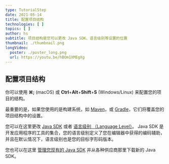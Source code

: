 ```yaml
---
type: TutorialStep
date: 2021-05-14
title: 配置项目结构
technologies: [ ]
topics: [ ]
author: hs
subtitle: 项目结构是您可以更改 Java SDK、语言级别等设置的位置
thumbnail: ./thumbnail.png
longVideo:
  poster: ./poster_long.png
  url: https://youtu.be/hBOm1XMEgXg
---
```


## 配置项目结构
你可以使用 **⌘;** (macOS) 或 **Ctrl**+**Alt**+**Shift**+**S** (Windows/Linux) 来配置您的项目的结构。

最重要的是，如果您使用的是构建系统，如 [Maven](https://maven.apache.org/)，或 [Gradle](https://gradle.org/)，它们将覆盖您的项目结构中的设置。

您可以在这里更改 [Java SDK](https://www.jetbrains.com/help/idea/project-settings-and-structure.html?keymap=primary_windows#project-sdk) 或者 [语言级别 （Language Level）](https://www.jetbrains.com/help/idea/project-settings-and-structure.html?keymap=primary_windows#language-level)。 Java SDK 是开发应用程序的工具的集合，您的语言级别定义了您在编辑器中获得的编码辅助，并且在默认情况下，语言级别也是您的目标字形码版本。

您也可以在这里 [管理您现有的 Java SDK](https://www.jetbrains.com/help/idea/sdk.html?keymap=primary_windows#define-sdk) 并从各种供应商那里下载新的 Java SDK。 
